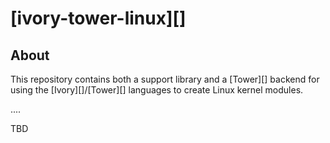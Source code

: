 
# [ivory-tower-linux][]

## About

This repository contains both a support library and a [Tower][] backend for
using the [Ivory][]/[Tower][] languages to create Linux kernel modules.

....

TBD
